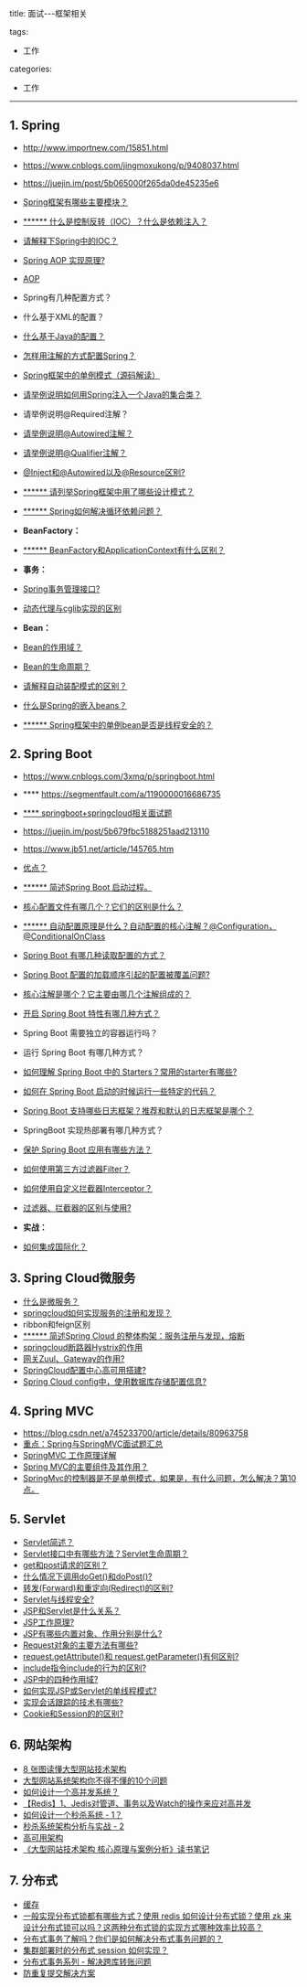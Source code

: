 title: 面试---框架相关

tags:
  - 工作

categories:
  - 工作

---
## 1. Spring
- http://www.importnew.com/15851.html
- https://www.cnblogs.com/jingmoxukong/p/9408037.html
- https://juejin.im/post/5b065000f265da0de45235e6


- [Spring框架有哪些主要模块？](http://www.importnew.com/15851.html#spring_framework)
- [****** 什么是控制反转（IOC）？什么是依赖注入？](http://www.importnew.com/15851.html#ioc_di)
- [请解释下Spring中的IOC？](https://github.com/mnan2c/JavaGuide/blob/master/docs/system-design/framework/Spring%E5%AD%A6%E4%B9%A0%E4%B8%8E%E9%9D%A2%E8%AF%95.md#ioc)
- [Spring AOP 实现原理?](https://juejin.im/post/5b065000f265da0de45235e6#heading-4)
- [AOP](https://github.com/mnan2c/JavaGuide/blob/master/docs/system-design/framework/Spring%E5%AD%A6%E4%B9%A0%E4%B8%8E%E9%9D%A2%E8%AF%95.md#aop)
- Spring有几种配置方式？
- 什么基于XML的配置？
- [什么基于Java的配置？](http://www.importnew.com/15851.html#java_based_configuration)
- [怎样用注解的方式配置Spring？](http://www.importnew.com/15851.html#annotation_based_configuration)
- [Spring框架中的单例模式（源码解读）](http://www.cnblogs.com/chengxuyuanzhilu/p/6404991.html)
- [请举例说明如何用Spring注入一个Java的集合类？](http://www.importnew.com/15851.html#inject_collection)
- 请举例说明@Required注解？
- [请举例说明@Autowired注解？](http://www.importnew.com/15851.html#autowired_annotation)
- [请举例说明@Qualifier注解？](http://www.importnew.com/15851.html#qualifier_annotation)
- [@Inject和@Autowired以及@Resource区别?](https://blog.csdn.net/u012734441/article/details/51706504)
- [****** 请列举Spring框架中用了哪些设计模式？](http://www.importnew.com/15851.html#design_patterns_used_in_spring)
- [****** Spring如何解决循环依赖问题？](https://blog.csdn.net/chejinqiang/article/details/80003868#4522-1524062321107)
- **BeanFactory：**
- [****** BeanFactory和ApplicationContext有什么区别？](http://www.importnew.com/15851.html#beanfactory_vs_applicationcontext)
- **事务：**
- [Spring事务管理接口?](https://juejin.im/post/5b00c52ef265da0b95276091#heading-4)
- [动态代理与cglib实现的区别](https://juejin.im/post/5b065000f265da0de45235e6#heading-13)
- **Bean：**
- [Bean的作用域？](https://github.com/mnan2c/JavaGuide/blob/master/docs/system-design/framework/SpringBean.md#%E4%B8%80--bean%E7%9A%84%E4%BD%9C%E7%94%A8%E5%9F%9F)
- [Bean的生命周期？](https://github.com/mnan2c/JavaGuide/blob/master/docs/system-design/framework/SpringBean.md#%E6%80%BB%E7%BB%93)
- [请解释自动装配模式的区别？](http://www.importnew.com/15851.html#autowiring_modes)
- [什么是Spring的嵌入beans？](http://www.importnew.com/15851.html#inner_beans)
- [****** Spring框架中的单例bean是否是线程安全的？](https://www.cnblogs.com/wangzhongqiu/p/6636066.html)

## 2. Spring Boot
- https://www.cnblogs.com/3xmq/p/springboot.html
- **** https://segmentfault.com/a/1190000016686735
- [**** springboot+springcloud相关面试题](https://blog.csdn.net/panhaigang123/article/details/79587612)
- https://juejin.im/post/5b679fbc5188251aad213110
- https://www.jb51.net/article/145765.htm


- [优点？](https://www.jb51.net/article/145765.htm)
- [****** 简述Spring Boot 启动过程。](https://segmentfault.com/a/1190000015899405)
- [核心配置文件有哪几个？它们的区别是什么？](https://mp.weixin.qq.com/s/BzXNfBzq-2TOCbiHG3xcsQ)
- [****** 自动配置原理是什么？自动配置的核心注解？@Configuration，@ConditionalOnClass](https://mp.weixin.qq.com/s/gs2zLSH6m9ijO0-pP2sr9Q)
- [Spring Boot 有哪几种读取配置的方式？](https://mp.weixin.qq.com/s/aen2PIh0ut-BSHad-Bw7hg)
- [Spring Boot 配置的加载顺序引起的配置被覆盖问题?](https://mp.weixin.qq.com/s/tFrRMM25LVE_2AG23lK5qQ)
- [核心注解是哪个？它主要由哪几个注解组成的？](https://juejin.im/post/5b679fbc5188251aad213110#heading-2)
- [开启 Spring Boot 特性有哪几种方式？](https://mp.weixin.qq.com/s/PYM_iV-u3dPMpP3MNz7Hig)
- Spring Boot 需要独立的容器运行吗？
- 运行 Spring Boot 有哪几种方式？
- [如何理解 Spring Boot 中的 Starters？常用的starter有哪些?](https://mp.weixin.qq.com/s/9HJVGlplze5p0eBayvhFCA)
- [如何在 Spring Boot 启动的时候运行一些特定的代码？](https://mp.weixin.qq.com/s/WeO2kJLV6LKez56T5GG35Q)
- [Spring Boot 支持哪些日志框架？推荐和默认的日志框架是哪个？](https://mp.weixin.qq.com/s/OAyzUNIgBPkPVCy23gh-WA)
- SpringBoot 实现热部署有哪几种方式？
- [保护 Spring Boot 应用有哪些方法？](https://segmentfault.com/a/1190000016537766)
- [如何使用第三方过滤器Filter？](https://segmentfault.com/n/1330000012259018)
- [如何使用自定义拦截器Interceptor？](https://segmentfault.com/n/1330000012259214)
- [过滤器、拦截器的区别与使用?](https://blog.csdn.net/heweimingming/article/details/79993591)
- **实战：**
- [如何集成国际化？](https://www.cnblogs.com/youzhibing/p/9520275.html)

## 3. Spring Cloud微服务
- [什么是微服务？](https://blog.csdn.net/panhaigang123/article/details/79587612)
- [springcloud如何实现服务的注册和发现？](https://blog.csdn.net/panhaigang123/article/details/79587612)
- ribbon和feign区别
- [****** 简述Spring Cloud 的整体构架：服务注册与发现，熔断](https://mp.weixin.qq.com/s?__biz=MzI3ODcxMzQzMw==&mid=2247488001&idx=1&sn=2ee93adced5282f8a6209ff49278f9db&chksm=eb539737dc241e21ce917bfd9f5119350bebee7a595f6f64b59e109da0950a5194b68423e1a1&scene=21#wechat_redirect)
- [springcloud断路器Hystrix的作用](https://mp.weixin.qq.com/s?__biz=MzI3ODcxMzQzMw==&mid=2247484850&idx=1&sn=842408941864d7531a672b7e3bf8c55f&chksm=eb538084dc240992ebb8143fda8dab96b870eb965c19d9efb9f97f271278ec45a72c063a26d1&scene=21#wechat_redirect)
- [网关Zuul、Gateway的作用?](https://mp.weixin.qq.com/s?__biz=MzI3ODcxMzQzMw==&mid=2247485079&idx=1&sn=ebd346159e9dd3bb107237855c154443&chksm=eb5383a1dc240ab7c1e93cdd7da4810e9016a3c910c53296064fa27b87750d2c8f1b141d2d7e&scene=21#wechat_redirect)
- [SpringCloud配置中心高可用搭建?](https://mp.weixin.qq.com/s?__biz=MzI3ODcxMzQzMw==&mid=2247484485&idx=1&sn=2ee0ab3e1944462fef12137772e5ccf5&chksm=eb538173dc2408659eca03173e7883fc7e121d90c4c333e5a77faddc90e6bf51b12b1ea6f6e5&scene=21#wechat_redirect)
- [Spring Cloud config中，使用数据库存储配置信息?](https://www.cnblogs.com/itsoku123/p/10871007.html)

## 4. Spring MVC
- https://blog.csdn.net/a745233700/article/details/80963758
- [重点：Spring与SpringMVC面试题汇总](https://www.imooc.com/article/42448)
- [SpringMVC 工作原理详解](https://github.com/mnan2c/JavaGuide/blob/master/docs/system-design/framework/SpringMVC%20%E5%B7%A5%E4%BD%9C%E5%8E%9F%E7%90%86%E8%AF%A6%E8%A7%A3.md)
- [Spring MVC的主要组件及其作用？](https://github.com/mnan2c/JavaGuide/blob/master/docs/system-design/framework/SpringMVC%20%E5%B7%A5%E4%BD%9C%E5%8E%9F%E7%90%86%E8%AF%A6%E8%A7%A3.md#springmvc-%E9%87%8D%E8%A6%81%E7%BB%84%E4%BB%B6%E8%AF%B4%E6%98%8E)
- [SpringMvc的控制器是不是单例模式，如果是，有什么问题，怎么解决？第10点。](https://blog.csdn.net/a745233700/article/details/80963758)

## 5. Servlet
- [Servlet简述？](https://github.com/mnan2c/JavaGuide/blob/master/docs/java/J2EE%E5%9F%BA%E7%A1%80%E7%9F%A5%E8%AF%86.md#servlet%E6%80%BB%E7%BB%93)
- [Servlet接口中有哪些方法？Servlet生命周期？](https://github.com/mnan2c/JavaGuide/blob/master/docs/java/J2EE%E5%9F%BA%E7%A1%80%E7%9F%A5%E8%AF%86.md#servlet%E6%8E%A5%E5%8F%A3%E4%B8%AD%E6%9C%89%E5%93%AA%E4%BA%9B%E6%96%B9%E6%B3%95%E5%8F%8Aservlet%E7%94%9F%E5%91%BD%E5%91%A8%E6%9C%9F%E6%8E%A2%E7%A7%98)
- [get和post请求的区别？](https://github.com/mnan2c/JavaGuide/blob/master/docs/java/J2EE%E5%9F%BA%E7%A1%80%E7%9F%A5%E8%AF%86.md#get%E5%92%8Cpost%E8%AF%B7%E6%B1%82%E7%9A%84%E5%8C%BA%E5%88%AB)
- [什么情况下调用doGet()和doPost()?](https://github.com/mnan2c/JavaGuide/blob/master/docs/java/J2EE%E5%9F%BA%E7%A1%80%E7%9F%A5%E8%AF%86.md#%E4%BB%80%E4%B9%88%E6%83%85%E5%86%B5%E4%B8%8B%E8%B0%83%E7%94%A8doget%E5%92%8Cdopost)
- [转发(Forward)和重定向(Redirect)的区别?](https://github.com/mnan2c/JavaGuide/blob/master/docs/java/J2EE%E5%9F%BA%E7%A1%80%E7%9F%A5%E8%AF%86.md#%E8%BD%AC%E5%8F%91forward%E5%92%8C%E9%87%8D%E5%AE%9A%E5%90%91redirect%E7%9A%84%E5%8C%BA%E5%88%AB)
- [Servlet与线程安全?](https://github.com/mnan2c/JavaGuide/blob/master/docs/java/J2EE%E5%9F%BA%E7%A1%80%E7%9F%A5%E8%AF%86.md#servlet%E4%B8%8E%E7%BA%BF%E7%A8%8B%E5%AE%89%E5%85%A8)
- [JSP和Servlet是什么关系？](https://github.com/mnan2c/JavaGuide/blob/master/docs/java/J2EE%E5%9F%BA%E7%A1%80%E7%9F%A5%E8%AF%86.md#jsp%E5%92%8Cservlet%E6%98%AF%E4%BB%80%E4%B9%88%E5%85%B3%E7%B3%BB)
- [JSP工作原理?](https://github.com/mnan2c/JavaGuide/blob/master/docs/java/J2EE%E5%9F%BA%E7%A1%80%E7%9F%A5%E8%AF%86.md#jsp%E5%B7%A5%E4%BD%9C%E5%8E%9F%E7%90%86)
- [JSP有哪些内置对象、作用分别是什么?](https://github.com/mnan2c/JavaGuide/blob/master/docs/java/J2EE%E5%9F%BA%E7%A1%80%E7%9F%A5%E8%AF%86.md#jsp%E6%9C%89%E5%93%AA%E4%BA%9B%E5%86%85%E7%BD%AE%E5%AF%B9%E8%B1%A1%E4%BD%9C%E7%94%A8%E5%88%86%E5%88%AB%E6%98%AF%E4%BB%80%E4%B9%88)
- [Request对象的主要方法有哪些?](https://github.com/mnan2c/JavaGuide/blob/master/docs/java/J2EE%E5%9F%BA%E7%A1%80%E7%9F%A5%E8%AF%86.md#request%E5%AF%B9%E8%B1%A1%E7%9A%84%E4%B8%BB%E8%A6%81%E6%96%B9%E6%B3%95%E6%9C%89%E5%93%AA%E4%BA%9B)
- [request.getAttribute()和 request.getParameter()有何区别?](https://github.com/mnan2c/JavaGuide/blob/master/docs/java/J2EE%E5%9F%BA%E7%A1%80%E7%9F%A5%E8%AF%86.md#requestgetattribute%E5%92%8C-requestgetparameter%E6%9C%89%E4%BD%95%E5%8C%BA%E5%88%AB)
- [include指令include的行为的区别?](https://github.com/mnan2c/JavaGuide/blob/master/docs/java/J2EE%E5%9F%BA%E7%A1%80%E7%9F%A5%E8%AF%86.md#include%E6%8C%87%E4%BB%A4include%E7%9A%84%E8%A1%8C%E4%B8%BA%E7%9A%84%E5%8C%BA%E5%88%AB)
- [JSP中的四种作用域?](https://github.com/mnan2c/JavaGuide/blob/master/docs/java/J2EE%E5%9F%BA%E7%A1%80%E7%9F%A5%E8%AF%86.md#%E8%AE%B2%E8%A7%A3jsp%E4%B8%AD%E7%9A%84%E5%9B%9B%E7%A7%8D%E4%BD%9C%E7%94%A8%E5%9F%9F)
- [如何实现JSP或Servlet的单线程模式?](https://github.com/mnan2c/JavaGuide/blob/master/docs/java/J2EE%E5%9F%BA%E7%A1%80%E7%9F%A5%E8%AF%86.md#%E5%A6%82%E4%BD%95%E5%AE%9E%E7%8E%B0jsp%E6%88%96servlet%E7%9A%84%E5%8D%95%E7%BA%BF%E7%A8%8B%E6%A8%A1%E5%BC%8F)
- [实现会话跟踪的技术有哪些?](https://github.com/mnan2c/JavaGuide/blob/master/docs/java/J2EE%E5%9F%BA%E7%A1%80%E7%9F%A5%E8%AF%86.md#%E5%AE%9E%E7%8E%B0%E4%BC%9A%E8%AF%9D%E8%B7%9F%E8%B8%AA%E7%9A%84%E6%8A%80%E6%9C%AF%E6%9C%89%E5%93%AA%E4%BA%9B)
- [Cookie和Session的的区别?](https://github.com/mnan2c/JavaGuide/blob/master/docs/java/J2EE%E5%9F%BA%E7%A1%80%E7%9F%A5%E8%AF%86.md#cookie%E5%92%8Csession%E7%9A%84%E7%9A%84%E5%8C%BA%E5%88%AB)


## 6. 网站架构
- [8 张图读懂大型网站技术架构](https://github.com/mnan2c/JavaGuide/blob/master/docs/system-design/website-architecture/8%20%E5%BC%A0%E5%9B%BE%E8%AF%BB%E6%87%82%E5%A4%A7%E5%9E%8B%E7%BD%91%E7%AB%99%E6%8A%80%E6%9C%AF%E6%9E%B6%E6%9E%84.md)
- [大型网站系统架构你不得不懂的10个问题](https://github.com/mnan2c/JavaGuide/blob/master/docs/system-design/website-architecture/%E3%80%90%E9%9D%A2%E8%AF%95%E7%B2%BE%E9%80%89%E3%80%91%E5%85%B3%E4%BA%8E%E5%A4%A7%E5%9E%8B%E7%BD%91%E7%AB%99%E7%B3%BB%E7%BB%9F%E6%9E%B6%E6%9E%84%E4%BD%A0%E4%B8%8D%E5%BE%97%E4%B8%8D%E6%87%82%E7%9A%8410%E4%B8%AA%E9%97%AE%E9%A2%98.md)
- [如何设计一个高并发系统？](https://github.com/doocs/advanced-java/blob/master/docs/high-concurrency/high-concurrency-design.md)
- [【Redis】1、Jedis对管道、事务以及Watch的操作来应对高并发](https://www.cnblogs.com/wangzhongqiu/p/6558152.html)
- [如何设计一个秒杀系统 - 1？](https://www.cnblogs.com/wangzhongqiu/p/6557596.html)
- [秒杀系统架构分析与实战 - 2](https://www.cnblogs.com/wangzhongqiu/p/6557546.html)
- [高可用架构](https://github.com/doocs/advanced-java#%E9%AB%98%E5%8F%AF%E7%94%A8%E6%9E%B6%E6%9E%84)
- [《大型网站技术架构 核心原理与案例分析》读书笔记](https://www.cnblogs.com/wangzhongqiu/p/8964771.html)

## 7. 分布式
- [缓存](https://github.com/doocs/advanced-java#%E7%BC%93%E5%AD%98)
- [一般实现分布式锁都有哪些方式？使用 redis 如何设计分布式锁？使用 zk 来设计分布式锁可以吗？这两种分布式锁的实现方式哪种效率比较高？](https://github.com/doocs/advanced-java/blob/master/docs/distributed-system/distributed-lock-redis-vs-zookeeper.md)
- [分布式事务了解吗？你们是如何解决分布式事务问题的？](https://github.com/doocs/advanced-java/blob/master/docs/distributed-system/distributed-transaction.md)
- [集群部署时的分布式 session 如何实现？](https://github.com/doocs/advanced-java/blob/master/docs/distributed-system/distributed-session.md)
- [分布式事务系列 - 解决跨库转账问题](https://www.cnblogs.com/itsoku123/p/10875203.html)
- [防重复提交解决方案](https://www.toutiao.com/i6691443703715725832/)
